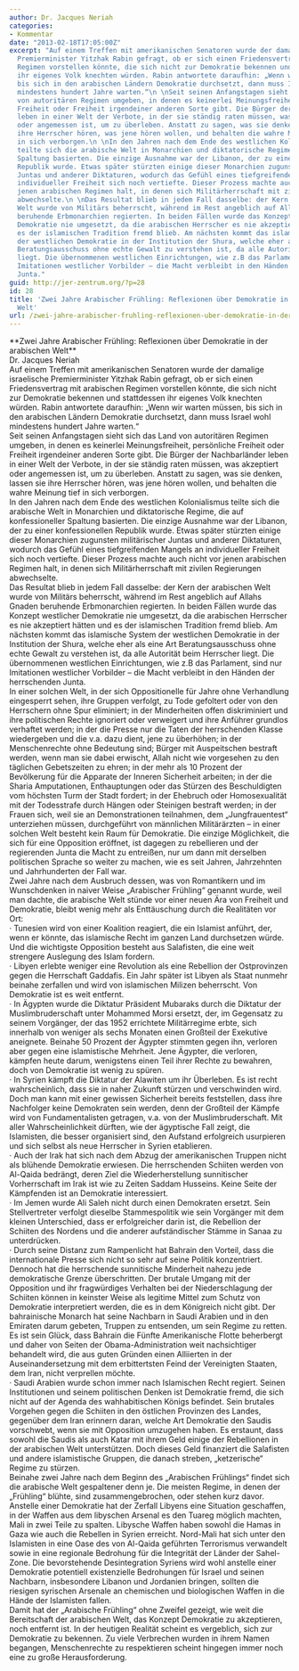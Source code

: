 ```yaml
---
author: Dr. Jacques Neriah
categories:
- Kommentar
date: "2013-02-18T17:05:00Z"
excerpt: "Auf einem Treffen mit amerikanischen Senatoren wurde der damalige israelische
  Premierminister Yitzhak Rabin gefragt, ob er sich einen Friedensvertrag mit arabischen
  Regimen vorstellen könnte, die sich nicht zur Demokratie bekennen und stattdessen
  ihr eigenes Volk knechten würden. Rabin antwortete daraufhin: „Wenn wir warten müssen,
  bis sich in den arabischen Ländern Demokratie durchsetzt, dann muss Israel wohl
  mindestens hundert Jahre warten.“\n \nSeit seinen Anfangstagen sieht sich das Land
  von autoritären Regimen umgeben, in denen es keinerlei Meinungsfreiheit, persönliche
  Freiheit oder Freiheit irgendeiner anderen Sorte gibt. Die Bürger der Nachbarländer
  leben in einer Welt der Verbote, in der sie ständig raten müssen, was akzeptiert
  oder angemessen ist, um zu überleben. Anstatt zu sagen, was sie denken, lassen sie
  ihre Herrscher hören, was jene hören wollen, und behalten die wahre Meinung tief
  in sich verborgen.\n \nIn den Jahren nach dem Ende des westlichen Kolonialismus
  teilte sich die arabische Welt in Monarchien und diktatorische Regime, die auf konfessioneller
  Spaltung basierten. Die einzige Ausnahme war der Libanon, der zu einer konfessionellen
  Republik wurde. Etwas später stürzten einige dieser Monarchien zugunsten militärischer
  Juntas und anderer Diktaturen, wodurch das Gefühl eines tiefgreifenden Mangels an
  individueller Freiheit sich noch vertiefte. Dieser Prozess machte auch nicht vor
  jenen arabischen Regimen halt, in denen sich Militärherrschaft mit zivilen Regierungen
  abwechselte.\n \nDas Resultat blieb in jedem Fall dasselbe: der Kern der arabischen
  Welt wurde von Militärs beherrscht, während im Rest angeblich auf Allahs Gnaden
  beruhende Erbmonarchien regierten. In beiden Fällen wurde das Konzept westlicher
  Demokratie nie umgesetzt, da die arabischen Herrscher es nie akzeptiert hätten und
  es der islamischen Tradition fremd blieb. Am nächsten kommt das islamische System
  der westlichen Demokratie in der Institution der Shura, welche eher als eine Art
  Beratungsausschuss ohne echte Gewalt zu verstehen ist, da alle Autorität beim Herrscher
  liegt. Die übernommenen westlichen Einrichtungen, wie z.B das Parlament, sind nur
  Imitationen westlicher Vorbilder – die Macht verbleibt in den Händen der herrschenden
  Junta."
guid: http://jer-zentrum.org/?p=28
id: 28
title: 'Zwei Jahre Arabischer Frühling: Reflexionen über Demokratie in der arabischen
  Welt'
url: /zwei-jahre-arabischer-fruhling-reflexionen-uber-demokratie-in-der-arabischen-welt/
---
```


<div align=""center"">**<font size=""3"">Zwei Jahre Arabischer Frühling: Reflexionen über Demokratie in der arabischen Welt</font>**</div><div align=""center""><font size=""3""> </font></div><div align=""center""><font size=""3"">Dr. Jacques Neriah</font></div><div><font size=""3""> </font></div><div><font size=""3""> </font></div><div><font size=""3"">Auf einem Treffen mit amerikanischen Senatoren wurde der damalige israelische Premierminister Yitzhak Rabin gefragt, ob er sich einen Friedensvertrag mit arabischen Regimen vorstellen könnte, die sich nicht zur Demokratie bekennen und stattdessen ihr eigenes Volk knechten würden. Rabin antwortete daraufhin: „Wenn wir warten müssen, bis sich in den arabischen Ländern Demokratie durchsetzt, dann muss Israel wohl mindestens hundert Jahre warten.“</font></div><div><font size=""3""> </font></div><div><font size=""3"">Seit seinen Anfangstagen sieht sich das Land von autoritären Regimen umgeben, in denen es keinerlei Meinungsfreiheit, persönliche Freiheit oder Freiheit irgendeiner anderen Sorte gibt. Die Bürger der Nachbarländer leben in einer Welt der Verbote, in der sie ständig raten müssen, was akzeptiert oder angemessen ist, um zu überleben. Anstatt zu sagen, was sie denken, lassen sie ihre Herrscher hören, was jene hören wollen, und behalten die wahre Meinung tief in sich verborgen.</font></div><div><font size=""3""> </font></div><div><font size=""3"">In den Jahren nach dem Ende des westlichen Kolonialismus teilte sich die arabische Welt in Monarchien und diktatorische Regime, die auf konfessioneller Spaltung basierten. Die einzige Ausnahme war der Libanon, der zu einer konfessionellen Republik wurde. Etwas später stürzten einige dieser Monarchien zugunsten militärischer Juntas und anderer Diktaturen, wodurch das Gefühl eines tiefgreifenden Mangels an individueller Freiheit sich noch vertiefte. Dieser Prozess machte auch nicht vor jenen arabischen Regimen halt, in denen sich Militärherrschaft mit zivilen Regierungen abwechselte.</font></div><div><font size=""3""> </font></div><div><font size=""3"">Das Resultat blieb in jedem Fall dasselbe: der Kern der arabischen Welt wurde von Militärs beherrscht, während im Rest angeblich auf Allahs Gnaden beruhende Erbmonarchien regierten. In beiden Fällen wurde das Konzept westlicher Demokratie nie umgesetzt, da die arabischen Herrscher es nie akzeptiert hätten und es der islamischen Tradition fremd blieb. Am nächsten kommt das islamische System der westlichen Demokratie in der Institution der Shura, welche eher als eine Art Beratungsausschuss ohne echte Gewalt zu verstehen ist, da alle Autorität beim Herrscher liegt. Die übernommenen westlichen Einrichtungen, wie z.B das Parlament, sind nur Imitationen westlicher Vorbilder – die Macht verbleibt in den Händen der herrschenden Junta.</font></div><div><font size=""3""> </font></div><div><font size=""3"">In einer solchen Welt, in der sich Oppositionelle für Jahre ohne Verhandlung eingesperrt sehen, ihre Gruppen verfolgt, zu Tode gefoltert oder von den Herrschern ohne Spur eliminiert; in der Minderheiten offen diskriminiert und ihre politischen Rechte ignoriert oder verweigert und ihre Anführer grundlos verhaftet werden; in der die Presse nur die Taten der herrschenden Klasse wiedergeben und die v.a. dazu dient, jene zu überhöhen; in der Menschenrechte ohne Bedeutung sind; Bürger mit Auspeitschen bestraft werden, wenn man sie dabei erwischt, Allah nicht wie vorgesehen zu den täglichen Gebetszeiten zu ehren; in der mehr als 10 Prozent der Bevölkerung für die Apparate der Inneren Sicherheit arbeiten; in der die Sharia Amputationen, Enthauptungen oder das Stürzen des Beschuldigten vom höchsten Turm der Stadt fordert; in der Ehebruch oder Homosexualität mit der Todesstrafe durch Hängen oder Steinigen bestraft werden; in der Frauen sich, weil sie an Demonstrationen teilnahmen, dem „Jungfrauentest“ unterziehen müssen, durchgeführt von männlichen Militärärzten – in einer solchen Welt besteht kein Raum für Demokratie. Die einzige Möglichkeit, die sich für eine Opposition eröffnet, ist dagegen zu rebellieren und der regierenden Junta die Macht zu entreißen, nur um dann mit derselben politischen Sprache so weiter zu machen, wie es seit Jahren, Jahrzehnten und Jahrhunderten der Fall war.</font></div><div><font size=""3""> </font></div><div><font size=""3"">Zwei Jahre nach dem Ausbruch dessen, was von Romantikern und im Wunschdenken in naiver Weise „Arabischer Frühling“ genannt wurde, weil man dachte, die arabische Welt stünde vor einer neuen Ära von Freiheit und Demokratie, bleibt wenig mehr als Enttäuschung durch die Realitäten vor Ort:</font></div><div><font size=""3""> </font></div><div><font size=""3""><span>·<span> </span></span>Tunesien wird von einer Koalition reagiert, die ein Islamist anführt, der, wenn er könnte, das islamische Recht im ganzen Land durchsetzen würde. Und die wichtigste Opposition besteht aus Salafisten, die eine weit strengere Auslegung des Islam fordern.</font></div><div><font size=""3""> </font></div><div><font size=""3""><span>·<span> </span></span>Libyen erlebte weniger eine Revolution als eine Rebellion der Ostprovinzen gegen die Herrschaft Gaddafis. Ein Jahr später ist Libyen als Staat nunmehr beinahe zerfallen und wird von islamischen Milizen beherrscht. Von Demokratie ist es weit entfernt.</font></div><div><font size=""3""> </font></div><div><font size=""3""><span>·<span> </span></span>In Ägypten wurde die Diktatur Präsident Mubaraks durch die Diktatur der Muslimbruderschaft unter Mohammed Morsi ersetzt, der, im Gegensatz zu seinem Vorgänger, der das 1952 errichtete Militärregime erbte, sich innerhalb von weniger als sechs Monaten einen Großteil der Exekutive aneignete. Beinahe 50 Prozent der Ägypter stimmten gegen ihn, verloren aber gegen eine islamistische Mehrheit. Jene Ägypter, die verloren, kämpfen heute darum, wenigstens einen Teil ihrer Rechte zu bewahren, doch von Demokratie ist wenig zu spüren.</font></div><div><font size=""3""> </font></div><div><font size=""3""><span>·<span> </span></span>In Syrien kämpft die Diktatur der Alawiten um ihr Überleben. Es ist recht wahrscheinlich, dass sie in naher Zukunft stürzen und verschwinden wird. Doch man kann mit einer gewissen Sicherheit bereits feststellen, dass ihre Nachfolger keine Demokraten sein werden, denn der Großteil der Kämpfe wird von Fundamentalisten getragen, v.a. von der Muslimbruderschaft. Mit aller Wahrscheinlichkeit dürften, wie der ägyptische Fall zeigt, die Islamisten, die besser organisiert sind, den Aufstand erfolgreich usurpieren und sich selbst als neue Herrscher in Syrien etablieren.</font></div><div><font size=""3""> </font></div><div><font size=""3""><span>·<span> </span></span>Auch der Irak hat sich nach dem Abzug der amerikanischen Truppen nicht als blühende Demokratie erwiesen. Die herrschenden Schiiten werden von Al-Qaida bedrängt, deren Ziel die Wiederherstellung sunnitischer Vorherrschaft im Irak ist wie zu Zeiten Saddam Husseins. Keine Seite der Kämpfenden ist an Demokratie interessiert.</font></div><div><font size=""3""> </font></div><div><font size=""3""><span>·<span> </span></span>Im Jemen wurde Ali Saleh nicht durch einen Demokraten ersetzt. Sein Stellvertreter verfolgt dieselbe Stammespolitik wie sein Vorgänger mit dem kleinen Unterschied, dass er erfolgreicher darin ist, die Rebellion der Schiiten des Nordens und die anderer aufständischer Stämme in Sanaa zu unterdrücken.</font></div><div><font size=""3""> </font></div><div><font size=""3""><span>·<span> </span></span>Durch seine Distanz zum Rampenlicht hat Bahrain den Vorteil, dass die internationale Presse sich nicht so sehr auf seine Politik konzentriert. Dennoch hat die herrschende sunnitische Minderheit nahezu jede demokratische Grenze überschritten. Der brutale Umgang mit der Opposition und ihr fragwürdiges Verhalten bei der Niederschlagung der Schiiten können in keinster Weise als legitime Mittel zum Schutz von Demokratie interpretiert werden, die es in dem Königreich nicht gibt. Der bahrainische Monarch hat seine Nachbarn in Saudi Arabien und in den Emiraten darum gebeten, Truppen zu entsenden, um sein Regime zu retten. Es ist sein Glück, dass Bahrain die Fünfte Amerikanische Flotte beherbergt und daher von Seiten der Obama-Administration weit nachsichtiger behandelt wird, die aus guten Gründen einen Alliierten in der Auseinandersetzung mit dem erbittertsten Feind der Vereinigten Staaten, dem Iran, nicht verprellen möchte.</font></div><div><font size=""3""> </font></div><div><font size=""3""><span>·<span> </span></span>Saudi Arabien wurde schon immer nach Islamischen Recht regiert. Seinen Institutionen und seinem politischen Denken ist Demokratie fremd, die sich nicht auf der Agenda des wahhabitischen Königs befindet. Sein brutales Vorgehen gegen die Schiiten in den östlichen Provinzen des Landes, gegenüber dem Iran erinnern daran, welche Art Demokratie den Saudis vorschwebt, wenn sie mit Opposition umzugehen haben. Es erstaunt, dass sowohl die Saudis als auch Katar mit ihrem Geld einige der Rebellionen in der arabischen Welt unterstützen. Doch dieses Geld finanziert die Salafisten und andere islamistische Gruppen, die danach streben, „ketzerische“ Regime zu stürzen.</font></div><div><font size=""3""> </font></div><div><font size=""3"">Beinahe zwei Jahre nach dem Beginn des „Arabischen Frühlings“ findet sich die arabische Welt gespaltener denn je. Die meisten Regime, in denen der „Frühling“ blühte, sind zusammengebrochen, oder stehen kurz davor. Anstelle einer Demokratie hat der Zerfall Libyens eine Situation geschaffen, in der Waffen aus dem libyschen Arsenal es den Tuareg möglich machten, Mali in zwei Teile zu spalten. Libysche Waffen haben sowohl die Hamas in Gaza wie auch die Rebellen in Syrien erreicht. Nord-Mali hat sich unter den Islamisten in eine Oase des von Al-Qaida geführten Terrorismus verwandelt sowie in eine regionale Bedrohung für die Integrität der Länder der Sahel-Zone. Die bevorstehende Desintegration Syriens wird wohl anstelle einer Demokratie potentiell existenzielle Bedrohungen für Israel und seinen Nachbarn, insbesondere Libanon und Jordanien bringen, sollten die riesigen syrischen Arsenale an chemischen und biologischen Waffen in die Hände der Islamisten fallen.</font></div><div><font size=""3""> </font></div><div><font size=""3"">Damit hat der „Arabische Frühling“ ohne Zweifel gezeigt, wie weit die Bereitschaft der arabischen Welt, das Konzept Demokratie zu akzeptieren, noch entfernt ist. In der heutigen Realität scheint es vergeblich, sich zur Demokratie zu bekennen. Zu viele Verbrechen wurden in ihrem Namen begangen, Menschenrechte zu respektieren scheint hingegen immer noch eine zu große Herausforderung. </font></div><div><font size=""3""> </font></div><div><font size=""3""> </font></div><div><font size=""3""> </font></div>